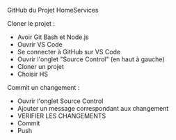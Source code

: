 GitHub du Projet HomeServices


Cloner le projet : 
- Avoir Git Bash et Node.js
- Ouvrir VS Code
- Se connecter à GitHub sur VS Code
- Ouvrir l'onglet "Source Control" (en haut à gauche)
- Cloner un projet
- Choisir HS

Commit un changement :
- Ouvrir l'onglet Source Control
- Ajouter un message correspondant aux changement
- VERIFIER LES CHANGEMENTS
- Commit
- Push

